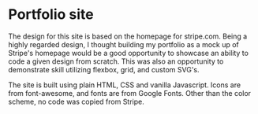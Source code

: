 # Portfolio site

The design for this site is based on the homepage for stripe.com. Being a highly regarded design, I thought building my portfolio as a mock up of Stripe's homepage would be a good opportunity to showcase an ability to code a given design from scratch. This was also an opportunity to demonstrate skill utilizing flexbox, grid, and custom SVG's.

The site is built using plain HTML, CSS and vanilla Javascript. Icons are from font-awesome, and fonts are from Google Fonts. Other than the color scheme, no code was copied from Stripe.
